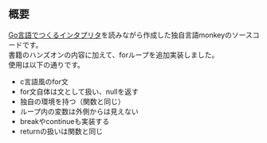 ## 概要

[Go言語でつくるインタプリタ](https://www.oreilly.co.jp/books/9784873118222/)を読みながら作成した独自言語monkeyのソースコードです。<br>
書籍のハンズオンの内容に加えて、forループを追加実装しました。<br>
使用は以下の通りです。<br>
- c言語風のfor文
- for文自体は文として扱い、nullを返す
- 独自の環境を持つ（関数と同じ）
- ループ内の変数は外側からは見えない
- breakやcontinueも実装する
- returnの扱いは関数と同じ

